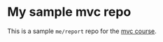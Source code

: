 My sample mvc repo
==================

This is a sample `me/report` repo for the [mvc course](https://dbwebb.se/kurser/mvc-v2).

